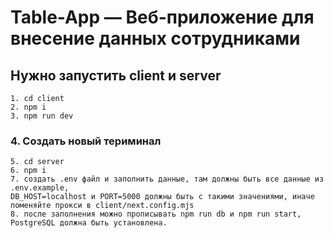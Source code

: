 # Table-App — Веб-приложение для внесение данных сотрудниками

## Нужно запустить client и server
    1. cd client
    2. npm i
    3. npm run dev
### 4. Создать новый териминал
    5. cd server
    6. npm i 
    7. создать .env файл и заполнить данные, там должны быть все данные из .env.example,
    DB_HOST=localhost и PORT=5000 должны быть с такими значениями, иначе поменяйте прокси в client/next.config.mjs 
    8. после заполнения можно прописывать npm run db и npm run start, PostgreSQL должна быть установлена.

